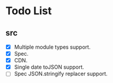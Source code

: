 # Todo List

## src

- [x] Multiple module types support.
- [x] Spec.
- [x] CDN.
- [x] Single date toJSON support.
- [ ] Spec JSON.stringify replacer support.
